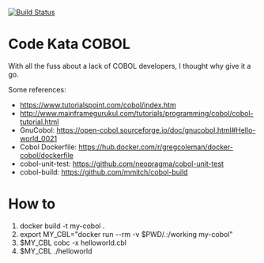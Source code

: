 [![Build Status](https://travis-ci.com/alphafoobar/code-kata-cobol.svg?branch=master)](https://travis-ci.com/alphafoobar/code-kata-cobol)

# Code Kata COBOL

With all the fuss about a lack of COBOL developers, I thought why give it a go.

Some references:
* https://www.tutorialspoint.com/cobol/index.htm
* http://www.mainframegurukul.com/tutorials/programming/cobol/cobol-tutorial.html
* GnuCobol: https://open-cobol.sourceforge.io/doc/gnucobol.html#Hello-world_0021
* Cobol Dockerfile: https://hub.docker.com/r/gregcoleman/docker-cobol/dockerfile
* cobol-unit-test: https://github.com/neopragma/cobol-unit-test
* cobol-build: https://github.com/mmitch/cobol-build

# How to 
1. docker build -t my-cobol .
1. export MY_CBL="docker run --rm -v $PWD/.:/working my-cobol"
1. $MY_CBL cobc -x helloworld.cbl
1. $MY_CBL ./helloworld
